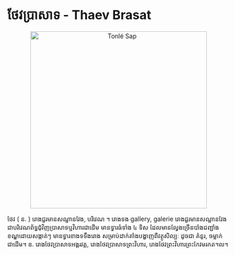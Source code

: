 # ថែវប្រាសាទ - Thaev Brasat
<p align="center">
  <img src="https://3.bp.blogspot.com/-jLT6RlTNAxQ/VvlISb5NTdI/AAAAAAAADjE/iJKrHwk4jvcX7liPHvR6avNei3xdicxaw/s1600/%25E1%259E%258F%25E1%259E%25BE%25E1%259E%2585%25E1%259E%2598%25E1%259F%2592%25E1%259E%259B%25E1%259E%25B6%25E1%259E%2580%25E1%259F%258B%25E1%259E%2595%25E1%259F%2592%25E1%259E%2593%25E1%259F%2582%25E1%259E%2580%25E1%259E%258E%25E1%259E%25B6%25E1%259E%2593%25E1%259F%2583%25E1%259E%2590%25E1%259F%2582%25E1%259E%259C%25E1%259E%2587%25E1%259E%25B6%25E1%259E%2593%25E1%259F%258B%25E1%259E%2591%25E1%259E%25B8%2B%25E1%259F%25A2%2B%25E1%259E%259A%25E1%259E%2594%25E1%259E%259F%25E1%259F%258B%25E1%259E%2594%25E1%259F%2592%25E1%259E%259A%25E1%259E%25B6%25E1%259E%259F%25E1%259E%25B6%25E1%259E%2591%25E1%259E%25A2%25E1%259E%2584%25E1%259F%2592%25E1%259E%2582%25E1%259E%259A%25E1%259E%259C%25E1%259E%258F%25E1%259F%2592%25E1%259E%258F%2B%25E1%259E%258F%25E1%259F%2592%25E1%259E%259A%25E1%259E%25BC%25E1%259E%259C%25E1%259E%2594%25E1%259E%25B6%25E1%259E%2593%25E1%259E%2586%25E1%259F%2592%25E1%259E%259B%25E1%259E%25B6%25E1%259E%2580%25E1%259F%258B%25E1%259E%25A1%25E1%259E%25BE%25E1%259E%2584%25E1%259E%2598%25E1%259E%25BB%25E1%259E%2593%25E1%259E%2582%25E1%259F%2581%2B%252813%2529.jpg" width="400" title="Tonlé Sap">
</p>
<p align="left">
ថែវ ( ន. ) រោង​ជួរ​មាន​សណ្ឋាន​វែង, បរិវេណ ។ រោងទង gallery, galerie រោងជួរមានសណ្ឋានវែង ជាបរិវេណព័ទ្ធជុំវិញប្រាសាទឬវិហារជាដើម មានទ្វារធំទាំង ៤ ទិស ដែលមានល្វែងច្រើនបាំងជញ្ជាំងខណ្ឌដោយសង្កាត់ៗ មានទ្វារខាងទទឹងរោង សម្រាប់ដាក់តាំងបង្ហាញពីវត្ថុសិល្បៈ ដូចជា គំនូរ, ចម្លាក់ជាដើម។ ឧ. រោងថែវប្រាសាទអង្គរវត្ត, រោងថែវប្រាសាទព្រះវិហារ, រោងថែវព្រះវិហារព្រះកែវមរកត។ល។ 
</p>
